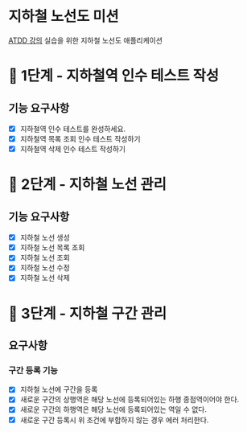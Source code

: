 # 지하철 노선도 미션
[ATDD 강의](https://edu.nextstep.camp/c/R89PYi5H) 실습을 위한 지하철 노선도 애플리케이션

# 🚀 1단계 - 지하철역 인수 테스트 작성

## 기능 요구사항
- [X] 지하철역 인수 테스트를 완성하세요.
- [X] 지하철역 목록 조회 인수 테스트 작성하기
- [X] 지하철역 삭제 인수 테스트 작성하기

# 🚀 2단계 - 지하철 노선 관리

## 기능 요구사항
- [X] 지하철 노선 생성
- [X] 지하철 노선 목록 조회
- [X] 지하철 노선 조회
- [X] 지하철 노선 수정
- [X] 지하철 노선 삭제

# 🚀 3단계 - 지하철 구간 관리

## 요구사항

### 구간 등록 기능

 - [X] 지하철 노선에 구간을 등록
 - [X] 새로운 구간의 상행역은 해당 노선에 등록되어있는 하행 종점역이어야 한다.
 - [X] 새로운 구간의 하행역은 해당 노선에 등록되어있는 역일 수 없다.
 - [X] 새로운 구간 등록시 위 조건에 부합하지 않는 경우 에러 처리한다.
